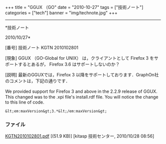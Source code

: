 ﻿+++
title = "GGUX （GO"
date = "2010-10-27"
tags = ["技術ノート"]
categories = ["tech"]
banner = "img/technote.jpg"
+++

-----------------------------------------------------------------------------------------------------------------------------

*技術ノート

2010/10/27*


[番号]
技術ノート KGTN 2010102801

[現象]
GGUX （GO-Global for UNIX） は，クライアントとして Firefox 3
をサポートするとあるが， Firefox 3.6 はサポートしないのか？

[説明]
最新のGGUXでは，Firefox 3
以降をサポートしております．GraphOn社のコメントは，下記の通りです．

We provided support for Firefox 3 and above in the 2.2.9 release of
GGUX.　This changed was to the .xpi file's install.rdf file. You will
notice the change to this line of code.

    &lt;em:maxVersion&gt;3.*&lt;/em:maxVersion&gt;


### ファイル

 
 


[KGTN2010102801.pdf](http://techreport.kitasp.net/attachments/download/369/KGTN2010102801.pdf)
 [(51.9 KB)] [kitasp 技術センター, 2010/10/28
08:56]


 


 

